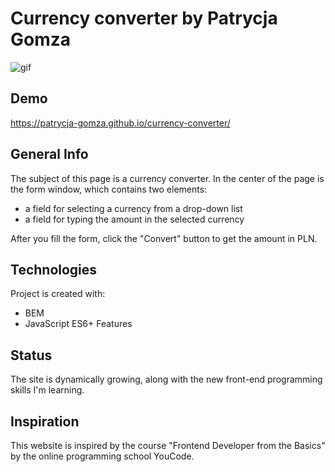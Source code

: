 # Currency converter by Patrycja Gomza
![gif](https://github.com/patrycja-gomza/currency-converter/blob/main/gif/Animation.gif?raw=true)

## Demo
https://patrycja-gomza.github.io/currency-converter/

## General Info
The subject of this page is a currency converter. In the center of the page is the form window, which contains two elements: 
- a field for selecting a currency from a drop-down list
- a field for typing the amount in the selected currency 

After you fill the form, click the "Convert" button to get the amount in PLN.
## Technologies
Project is created with:
- BEM
- JavaScript ES6+ Features
## Status
The site is dynamically growing, along with the new front-end programming skills I'm learning.
## Inspiration
This website is inspired by the course "Frontend Developer from the Basics" by the online programming school YouCode.

